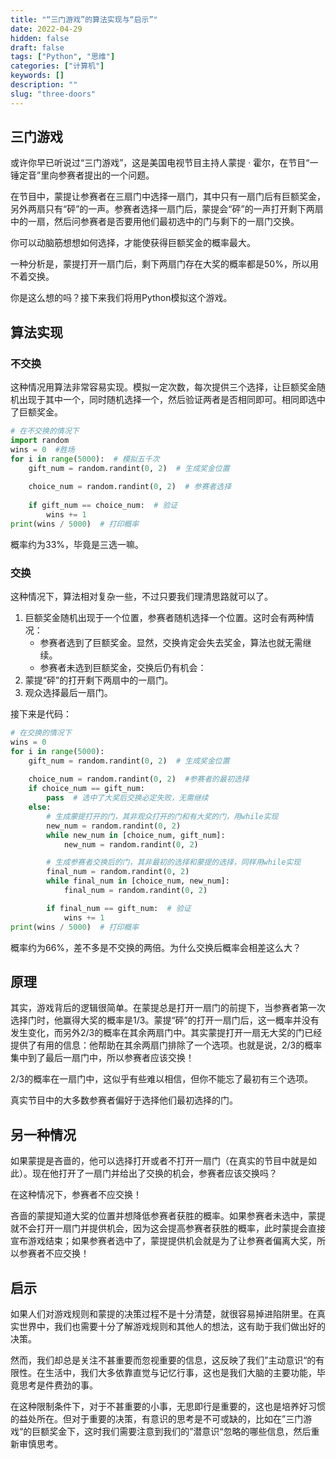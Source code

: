 ```yaml
---
title: "“三门游戏”的算法实现与“启示”"
date: 2022-04-29
hidden: false
draft: false
tags: ["Python", "思维"]
categories: ["计算机"]
keywords: []
description: ""
slug: "three-doors"
---
```


## 三门游戏

或许你早已听说过“三门游戏”，这是美国电视节目主持人蒙提 · 霍尔，在节目“一锤定音”里向参赛者提出的一个问题。

在节目中，蒙提让参赛者在三扇门中选择一扇门，其中只有一扇门后有巨额奖金，另外两扇只有“砰”的一声。参赛者选择一扇门后，蒙提会“砰”的一声打开剩下两扇中的一扇，然后问参赛者是否要用他们最初选中的门与剩下的一扇门交换。

你可以动脑筋想想如何选择，才能使获得巨额奖金的概率最大。

一种分析是，蒙提打开一扇门后，剩下两扇门存在大奖的概率都是50%，所以用不着交换。

你是这么想的吗？接下来我们将用Python模拟这个游戏。

## 算法实现

### 不交换

这种情况用算法非常容易实现。模拟一定次数，每次提供三个选择，让巨额奖金随机出现于其中一个，同时随机选择一个，然后验证两者是否相同即可。相同即选中了巨额奖金。

```Python
# 在不交换的情况下
import random
wins = 0  #胜场
for i in range(5000):  # 模拟五千次
    gift_num = random.randint(0, 2)  # 生成奖金位置
    
    choice_num = random.randint(0, 2)  # 参赛者选择
    
    if gift_num == choice_num:  # 验证
        wins += 1
print(wins / 5000)  # 打印概率
```

概率约为33%，毕竟是三选一嘛。

### 交换

这种情况下，算法相对复杂一些，不过只要我们理清思路就可以了。

1.  巨额奖金随机出现于一个位置，参赛者随机选择一个位置。这时会有两种情况：
    -   参赛者选到了巨额奖金。显然，交换肯定会失去奖金，算法也就无需继续。
    -   参赛者未选到巨额奖金，交换后仍有机会：
2.  蒙提“砰”的打开剩下两扇中的一扇门。
3.  观众选择最后一扇门。

接下来是代码：
```Python
# 在交换的情况下
wins = 0
for i in range(5000):
    gift_num = random.randint(0, 2)  # 生成奖金位置
    
    choice_num = random.randint(0, 2)  #参赛者的最初选择
    if choice_num == gift_num:
        pass  # 选中了大奖后交换必定失败，无需继续
    else:
        # 生成蒙提打开的门，其非观众打开的门和有大奖的门，用while实现
        new_num = random.randint(0, 2)
        while new_num in [choice_num, gift_num]:
            new_num = random.randint(0, 2)

        # 生成参赛者交换后的门，其非最初的选择和蒙提的选择，同样用while实现  
        final_num = random.randint(0, 2)
        while final_num in [choice_num, new_num]:
            final_num = random.randint(0, 2)

        if final_num == gift_num:  # 验证
            wins += 1
print(wins / 5000)  # 打印概率
```


概率约为66%，差不多是不交换的两倍。为什么交换后概率会相差这么大？

## 原理

其实，游戏背后的逻辑很简单。在蒙提总是打开一扇门的前提下，当参赛者第一次选择门时，他赢得大奖的概率是1/3。蒙提“砰”的打开一扇门后，这一概率并没有发生变化，而另外2/3的概率在其余两扇门中。其实蒙提打开一扇无大奖的门已经提供了有用的信息：他帮助在其余两扇门排除了一个选项。也就是说，2/3的概率集中到了最后一扇门中，所以参赛者应该交换！

2/3的概率在一扇门中，这似乎有些难以相信，但你不能忘了最初有三个选项。

真实节目中的大多数参赛者偏好于选择他们最初选择的门。

## 另一种情况

如果蒙提是吝啬的，他可以选择打开或者不打开一扇门（在真实的节目中就是如此）。现在他打开了一扇门并给出了交换的机会，参赛者应该交换吗？

在这种情况下，参赛者不应交换！

吝啬的蒙提知道大奖的位置并想降低参赛者获胜的概率。如果参赛者未选中，蒙提就不会打开一扇门并提供机会，因为这会提高参赛者获胜的概率，此时蒙提会直接宣布游戏结束；如果参赛者选中了，蒙提提供机会就是为了让参赛者偏离大奖，所以参赛者不应交换！

## 启示

如果人们对游戏规则和蒙提的决策过程不是十分清楚，就很容易掉进陷阱里。在真实世界中，我们也需要十分了解游戏规则和其他人的想法，这有助于我们做出好的决策。

然而，我们却总是关注不甚重要而忽视重要的信息，这反映了我们”主动意识“的有限性。在生活中，我们大多依靠直觉与记忆行事，这也是我们大脑的主要功能，毕竟思考是件费劲的事。

在这种限制条件下，对于不甚重要的小事，无思即行是重要的，这也是培养好习惯的益处所在。但对于重要的决策，有意识的思考是不可或缺的，比如在”三门游戏“的巨额奖金下，这时我们需要注意到我们的”潜意识“忽略的哪些信息，然后重新审慎思考。